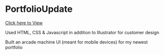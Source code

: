 # PortfolioUpdate

[Click here to View](https://swhufnagel.github.io/PortfolioUpdate/)

Used HTML, CSS & Javascript in addition to Illustrator for customer design

Built an arcade machine UI (meant for mobile devices) for my newest portfolio
